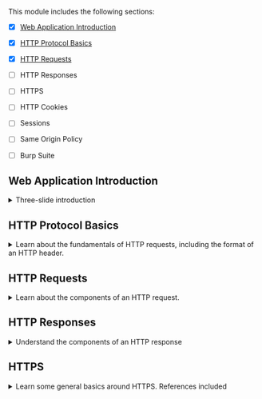 This module includes the following sections:

- [x] [Web Application Introduction](#web-application-introduction)
- [x] [HTTP Protocol Basics](#http-protocol-basics)
- [x] [HTTP Requests](#http-requests)
- [ ] HTTP Responses
- [ ] HTTPS
- [ ] HTTP Cookies
- [ ] Sessions
- [ ] Same Origin Policy
- [ ] Burp Suite


## Web Application Introduction
<details>
  <summary>Three-slide introduction</summary>

  ![](img/3.1-1.png)
  
  ![](img/3.1-2.png)

  ![](img/3.1-3.png)
</details>

## HTTP Protocol Basics
<details>
  <summary>Learn about the fundamentals of HTTP requests, including the format of an HTTP header.</summary>

  ![](img/3.2-1.png)

  ![](img/3.2-2.png)

  ![](img/3.2-3.png)

  ![](img/3.2-4.png)

  ![](img/3.2-5.png)

  See https://hpbn.co/http1x/

  ![](img/3.2-6.png)

  ![](img/3.2-7.png)

  Here is an example of how you can use a Python script to send an HTTP request:

  ![](img/3.2-8.png)  

</details>

## HTTP Requests
<details>
  <summary>Learn about the components of an HTTP request.</summary>

  ![](img/3.2.1-1.png)

  ![](img/3.2.1-2.png)

  ![](img/3.2.1-3.png)

  ![](img/3.2.1-4.png)

  ![](img/3.2.1-5.png)

  ![](img/3.2.1-6.png)

  ![](img/3.2.1-7.png)

  ![](img/3.2.1-8.png)

  See https://www.w3.org/TR/uri-clarification/

  Here is an example of how you can use a Python script to send an HTTP request:

  ![](img/3.2-8.png)  

  To end lines in HTTP, you have to use the `\r` (carriage return) and the `\n` (newline) characters. See the previous section for requirements on this.

  ![](img/3.2.1-9.png)

  ![](img/3.2.1-10.png)

  ![](img/3.2.1-11.png)

  ![](img/3.2.1-12.png)

  ![](img/3.2.1-13.png)

  ![](img/3.2.1-14.png)

</details>

## HTTP Responses
<details>
<summary>Understand the components of an HTTP response</summary>

![](img/3.2.2-1.png)

![](img/3.2.2-2.png)

![](img/3.2.2-3.png)

![](img/3.2.2-4.png)

![](img/3.2.2-5.png)

![](img/3.2.2-6.png)

![](img/3.2.2-7.png)

![](img/3.2.2-8.png)

![](img/3.2.2-9.png)

![](img/3.2.2-10.png)

![](img/3.2.2-11.png)

</details>

## HTTPS
<details>
<summary>Learn some general basics around HTTPS. References included</summary>

References
- [HTTP Status Code Reference](https://www.w3.org/Protocols/rfc2616/rfc2616-sec10.html)
- [SSL/TLS Strong Encryption: An Introduction](https://httpd.apache.org/docs/2.2/ssl/ssl_intro.html)
- [HTTP Overview, History, Versions, and Standards](http://www.tcpipguide.com/free/t_HTTPOverviewHistoryVersionsandStandards.htm)

![](img/3.2.3-1.png)

![](img/3.2.3-2.png)

![](img/3.2.3-3.png)

![](img/3.2.3-4.png)

![](img/3.2.3-5.png)

![](img/3.2.3-6.png)

![](img/3.2.3-7.png)

![](img/3.2.3-8.png)

![](img/3.2.3-9.png)

</details>
